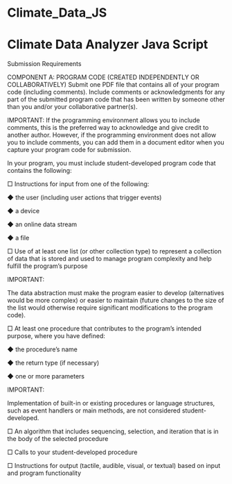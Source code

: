 # Climate_Data_JS

# Climate Data Analyzer Java Script 

Submission Requirements

COMPONENT A: PROGRAM CODE (CREATED INDEPENDENTLY OR COLLABORATIVELY)
Submit one PDF file that contains all of your program code (including
comments). Include comments or acknowledgments for any part of the
submitted program code that has been written by someone other than you
and/or your collaborative partner(s).

IMPORTANT:
If the programming environment allows you to include comments, this is the
preferred way to acknowledge and give credit to another author. However, if the
programming environment does not allow you to include comments, you can add
them in a document editor when you capture your program code for submission.

In your program, you must include student-developed program code that
contains the following:

□ Instructions for input from one of the following:

◆ the user (including user actions that trigger events)

◆ a device

◆ an online data stream

◆ a file


□ Use of at least one list (or other collection type) to represent a collection of
data that is stored and used to manage program complexity and help fulfill
the program’s purpose

IMPORTANT:

The data abstraction must make the program easier to develop (alternatives would
be more complex) or easier to maintain (future changes to the size of the list would
otherwise require significant modifications to the program code).

□ At least one procedure that contributes to the program’s intended purpose,
where you have defined:

◆ the procedure’s name

◆ the return type (if necessary)

◆ one or more parameters

IMPORTANT:

Implementation of built-in or existing procedures or language structures, such as
event handlers or main methods, are not considered student-developed.

□ An algorithm that includes sequencing, selection, and iteration that is in the
body of the selected procedure

□ Calls to your student-developed procedure

□ Instructions for output (tactile, audible, visual, or textual) based on input and
program functionality
